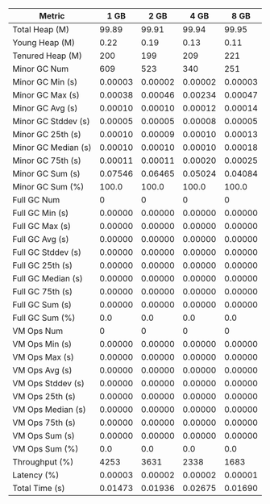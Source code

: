 | Metric | 1 GB | 2 GB | 4 GB | 8 GB |
|------|----|----|----|----|
| Total Heap (M) | 99.89 | 99.91 | 99.94 | 99.95 |
| Young Heap (M) | 0.22 | 0.19 | 0.13 | 0.11 |
| Tenured Heap (M) | 200 | 199 | 209 | 221 |
| Minor GC Num | 609 | 523 | 340 | 251 |
| Minor GC Min (s) | 0.00003 | 0.00002 | 0.00002 | 0.00003 |
| Minor GC Max (s) | 0.00038 | 0.00046 | 0.00234 | 0.00047 |
| Minor GC Avg (s) | 0.00010 | 0.00010 | 0.00012 | 0.00014 |
| Minor GC Stddev (s) | 0.00005 | 0.00005 | 0.00008 | 0.00005 |
| Minor GC 25th (s) | 0.00010 | 0.00009 | 0.00010 | 0.00013 |
| Minor GC Median (s) | 0.00010 | 0.00010 | 0.00010 | 0.00018 |
| Minor GC 75th (s) | 0.00011 | 0.00011 | 0.00020 | 0.00025 |
| Minor GC Sum (s) | 0.07546 | 0.06465 | 0.05024 | 0.04084 |
| Minor GC Sum (%) | 100.0 | 100.0 | 100.0 | 100.0 |
| Full GC Num | 0 | 0 | 0 | 0 |
| Full GC Min (s) | 0.00000 | 0.00000 | 0.00000 | 0.00000 |
| Full GC Max (s) | 0.00000 | 0.00000 | 0.00000 | 0.00000 |
| Full GC Avg (s) | 0.00000 | 0.00000 | 0.00000 | 0.00000 |
| Full GC Stddev (s) | 0.00000 | 0.00000 | 0.00000 | 0.00000 |
| Full GC 25th (s) | 0.00000 | 0.00000 | 0.00000 | 0.00000 |
| Full GC Median (s) | 0.00000 | 0.00000 | 0.00000 | 0.00000 |
| Full GC 75th (s) | 0.00000 | 0.00000 | 0.00000 | 0.00000 |
| Full GC Sum (s) | 0.00000 | 0.00000 | 0.00000 | 0.00000 |
| Full GC Sum (%) | 0.0 | 0.0 | 0.0 | 0.0 |
| VM Ops Num | 0 | 0 | 0 | 0 |
| VM Ops Min (s) | 0.00000 | 0.00000 | 0.00000 | 0.00000 |
| VM Ops Max (s) | 0.00000 | 0.00000 | 0.00000 | 0.00000 |
| VM Ops Avg (s) | 0.00000 | 0.00000 | 0.00000 | 0.00000 |
| VM Ops Stddev (s) | 0.00000 | 0.00000 | 0.00000 | 0.00000 |
| VM Ops 25th (s) | 0.00000 | 0.00000 | 0.00000 | 0.00000 |
| VM Ops Median (s) | 0.00000 | 0.00000 | 0.00000 | 0.00000 |
| VM Ops 75th (s) | 0.00000 | 0.00000 | 0.00000 | 0.00000 |
| VM Ops Sum (s) | 0.00000 | 0.00000 | 0.00000 | 0.00000 |
| VM Ops Sum (%) | 0.0 | 0.0 | 0.0 | 0.0 |
| Throughput (%) | 4253 | 3631 | 2338 | 1683 |
| Latency (%) | 0.00003 | 0.00002 | 0.00002 | 0.00001 |
| Total Time (s) | 0.01473 | 0.01936 | 0.02675 | 0.01690 |

